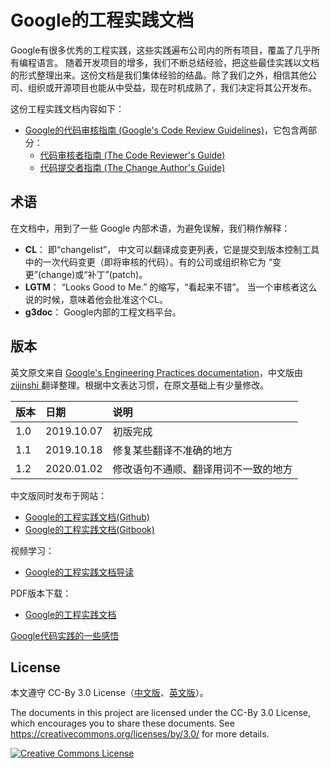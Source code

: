# Google的工程实践文档

Google有很多优秀的工程实践，这些实践遍布公司内的所有项目，覆盖了几乎所有编程语言。 随着开发项目的增多，我们不断总结经验，把这些最佳实践以文档的形式整理出来。这份文档是我们集体经验的结晶。除了我们之外，相信其他公司、组织或开源项目也能从中受益，现在时机成熟了，我们决定将其公开发布。

这份工程实践文档内容如下：
*   [Google的代码审核指南 (Google's Code Review Guidelines)](review/index.md)，它包含两部分：
    *   [代码审核者指南 (The Code Reviewer's Guide)](review/reviewer/index.md)
    *   [代码提交者指南 (The Change Author's Guide)](review/developer/index.md)

## 术语

在文档中，用到了一些 Google 内部术语，为避免误解，我们稍作解释：

*   **CL**： 即“changelist”， 中文可以翻译成变更列表，它是提交到版本控制工具中的一次代码变更（即将审核的代码）。有的公司或组织称它为 “变更”(change)或“补丁”(patch)。
*   **LGTM**： “Looks Good to Me.” 的缩写，“看起来不错”。 当一个审核者这么说的时候，意味着他会批准这个CL。
*   **g3doc**： Google内部的工程文档平台。


## 版本
英文原文来自 [Google's Engineering Practices documentation](https://github.com/google/eng-practices)，中文版由 [ zijinshi ](https://github.com/zijinshi) 翻译整理。根据中文表达习惯，在原文基础上有少量修改。


| 版本 | 日期 | 说明 |
| :--- | :--- | :--- |
| 1.0 | 2019.10.07 | 初版完成 |
| 1.1 | 2019.10.18 | 修复某些翻译不准确的地方 |
| 1.2 | 2020.01.02 | 修改语句不通顺、翻译用词不一致的地方 |

中文版同时发布于网站：
*   [Google的工程实践文档(Github)](https://zijinshi.github.io/google_eng_practice/index)
*   [Google的工程实践文档(Gitbook)](https://zijinshi.gitbook.io/google)

视频学习：
*   [Google的工程实践文档导读](https://edu.csdn.net/course/detail/26718)

PDF版本下载：
*   [Google的工程实践文档](https://github.com/zijinshi/google_eng_practice/raw/gitbook/Google%E7%9A%84%E5%B7%A5%E7%A8%8B%E5%AE%9E%E8%B7%B5%E6%96%87%E6%A1%A3.pdf)

[Google代码实践的一些感悟](preface.md)

## License
本文遵守 CC-By 3.0 License（[中文版](https://creativecommons.org/licenses/by/3.0/deed.zh)、[英文版](https://creativecommons.org/licenses/by/3.0/)）。

The documents in this project are licensed under the CC-By 3.0 License, which
encourages you to share these documents. See
https://creativecommons.org/licenses/by/3.0/ for more details.

<a rel="license" href="https://creativecommons.org/licenses/by/3.0/"><img alt="Creative Commons License" style="border-width:0" src="https://i.creativecommons.org/l/by/3.0/88x31.png" /></a>

